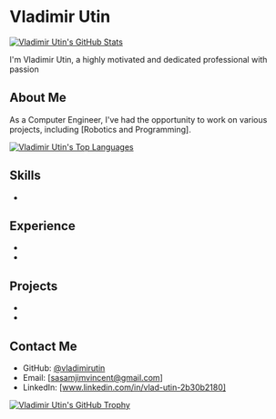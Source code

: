 # Vladimir Utin


[![Vladimir Utin's GitHub Stats](https://github-readme-stats.vercel.app/api?username=vladimirutin&show_icons=true&theme=radical)](https://github.com/vladimirutin)

I'm Vladimir Utin, a highly motivated and dedicated professional with passion 

## About Me

As a Computer Engineer, I've had the opportunity to work on various projects, including [Robotics and Programming]. 

[![Vladimir Utin's Top Languages](https://github-readme-stats.vercel.app/api/top-langs/?username=vladimirutin&layout=compact&theme=radical)](https://github.com/vladimirutin)

## Skills

* 

## Experience

* 
* 


## Projects

* 
* 

## Contact Me

* GitHub: [@vladimirutin](https://github.com/vladimirutin)
* Email: [sasamjimvincent@gmail.com]
* LinkedIn: [www.linkedin.com/in/vlad-utin-2b30b2180]


[![Vladimir Utin's GitHub Trophy](https://github-profile-trophy.vercel.app/?username=vladimirutin&theme=radical&row=1)](https://github.com/vladimirutin)
